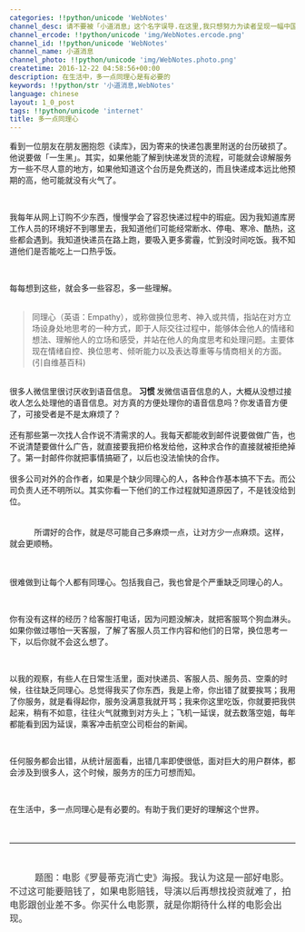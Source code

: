 ```yaml
---
categories: !!python/unicode 'WebNotes'
channel_desc: 请不要被「小道消息」这个名字误导.在这里,我只想努力为读者呈现一幅中国互联网的清明上河图.
channel_ercode: !!python/unicode 'img/WebNotes.ercode.png'
channel_id: !!python/unicode 'WebNotes'
channel_name: 小道消息
channel_photo: !!python/unicode 'img/WebNotes.photo.png'
createtime: 2016-12-22 04:58:56+00:00
description: 在生活中，多一点同理心是有必要的
keywords: !!python/str '小道消息,WebNotes'
language: chinese
layout: 1_0_post
tags: !!python/unicode 'internet'
title: 多一点同理心
---
```

<div class="rich_media_content" id="js_content">
<p>
<inherit>
          看到一位朋友在朋友圈抱怨《读库》，因为寄来的快递包裹里附送的台历破损了。他说要做「一生黑」。其实，如果他能了解到快递发货的流程，可能就会谅解服务方一些不尽人意的地方，如果他知道这个台历是免费送的，而且快递成本远比他预期的高，他可能就没有火气了。
         </inherit>
</p>
<p>
<br/>
</p>
<p>
         我每年从网上订购不少东西，慢慢学会了容忍快递过程中的瑕疵。因为我知道库房工作人员的环境好不到哪里去，我知道他们可能经常断水、停电、寒冷、酷热，这些都会遇到。我知道快递员在路上跑，要吸入更多雾霾，忙到没时间吃饭。我不知道他们是否能吃上一口热乎饭。
        </p>
<p>
<br/>
</p>
<p>
         每每想到这些，就会多一些容忍，多一些理解。
         <br/>
<inherit style="display: block;">
<span class="author-136959">
<br/>
</span>
</inherit>
</p>
<blockquote>
<p>
<span class="author-136959">
           同理心（英语：Empathy），或称做换位思考、神入或共情，指站在对方立场设身处地思考的一种方式，即于人际交往过程中，能够体会他人的情绪和想法、理解他人的立场和感受，并站在他人的角度思考和处理问题。主要体现在情绪自控、换位思考、倾听能力以及表达尊重等与情商相关的方面。(引自维基百科)
          </span>
</p>
</blockquote>
<p>
<inherit style="display: block;">
<br/>
</inherit>
<inherit style="display: block;">
          很多人微信里很讨厌收到语音信息。
          <strong>
           习惯
          </strong>
          发微信语音信息的人，大概从没想过接收人怎么处理他的语音信息。对方真的方便处理你的语音信息吗？你发语音方便了，可接受者是不是太麻烦了？
         </inherit>
<inherit style="display: block;">
<br/>
</inherit>
<inherit style="display: block;">
          还有那些第一次找人合作说不清需求的人。我每天都能收到邮件说要做做广告，也不说清楚要做什么广告，就直接要我把价格发给他，这种求合作的直接就被拒绝掉了。第一封邮件你就把事情搞砸了，以后也没法愉快的合作。
         </inherit>
<inherit style="display: block;">
<br/>
</inherit>
<inherit style="display: block;">
          很多公司对外的合作者，如果是个缺少同理心的人，各种合作基本搞不下去。而公司负责人还不明所以。其实你看一下他们的工作过程就知道原因了，不是钱没给到位。
         </inherit>
<inherit style="display: block;">
<br/>
</inherit>
<inherit style="display: block;">
<span style="white-space: pre-wrap;">
           所谓好的合作，就是尽可能自己多麻烦一点，让对方少一点麻烦。这样，就会更顺畅。
          </span>
</inherit>
<inherit style="display: block;">
<br/>
</inherit>
</p>
<p>
<span class="author-136959">
          很难做到让每个人都有同理心。包括我自己，我也曾是个严重缺乏同理心的人。
         </span>
</p>
<p>
<span class="author-136959">
<br/>
</span>
</p>
<p>
<span class="author-136959">
          你有没有这样的经历？给客服打电话，因为问题没解决，就把客服骂个狗血淋头。如果你做过哪怕一天客服，了解了客服人员工作内容和他们的日常，换位思考一下，以后你就不会这么想了。
         </span>
</p>
<p>
<span class="author-136959">
<br/>
</span>
</p>
<p>
<span class="author-136959">
          以我的观察，有些人在日常生活里，面对快递员、客服人员、服务员、空乘的时候，往往缺乏同理心。总觉得我买了你东西，我是上帝，你出错了就要挨骂；我用了你服务，就是看得起你，服务没满意我就开骂；我来你这里吃饭，你就要把我供起来，稍有不如意，往往火气就撒到对方头上；飞机一延误，就去数落空姐，每年都能看到因为延误，乘客冲击航空公司柜台的新闻。
         </span>
</p>
<p>
<span class="author-136959">
<br/>
</span>
</p>
<p>
<span class="author-136959">
          任何服务都会出错，从统计层面看，出错几率即使很低，面对巨大的用户群体，都会涉及到很多人，这个时候，服务方的压力可想而知。
         </span>
</p>
<p>
<span class="author-136959">
<br/>
</span>
</p>
<p>
<span class="author-136959">
          在生活中，多一点同理心是有必要的。有助于我们更好的理解这个世界。
         </span>
</p>
<p>
<span class="author-136959">
<br/>
</span>
</p>
<hr style="font-family: Lato, Helvetica, Arial, freesans, clean, sans-serif; border-right-width: 0px; border-bottom-width: 0px; border-left-width: 0px; border-top-style: solid; border-top-color: rgb(234, 234, 234); height: 1px; margin-top: 1em; margin-bottom: 1em; color: rgb(51, 51, 51); font-size: 16px; white-space: normal;"/>
<p style="font-family: Lato, Helvetica, Arial, freesans, clean, sans-serif; border: 0px; font-size: 16px; margin-top: 1.5em; margin-bottom: 1.5em; outline: 0px; line-height: 1.5em; color: rgb(51, 51, 51); white-space: normal;">
<span style="white-space: pre-wrap; font-family: 'Helvetica Neue', Helvetica, 'Hiragino Sans GB', 'Microsoft YaHei', Arial, sans-serif;">
          题图：电影《罗曼蒂克消亡史》海报。我认为这是一部好电影。不过这可能要赔钱了，如果电影赔钱，导演以后再想找投资就难了，拍电影跟创业差不多。你买什么电影票，就是你期待什么样的电影会出现。
         </span>
</p>
</div>